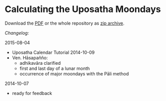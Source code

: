 
# Calculating the Uposatha Moondays

Download the [PDF](https://github.com/profound-labs/calculating-the-uposatha-moondays/raw/master/calculating-the-uposatha-moondays.pdf) or the whole repository as [zip archive](https://github.com/profound-labs/calculating-the-uposatha-moondays/archive/master.zip).

*Changelog:*

2015-08-04
- Uposatha Calendar Tutorial
2014-10-09
- Ven. Hāsapañño:
  - adhikavāra clarified
  - first and last day of a lunar month
  - occurrence of major moondays with the Pāli method

2014-10-07
- ready for feedback
